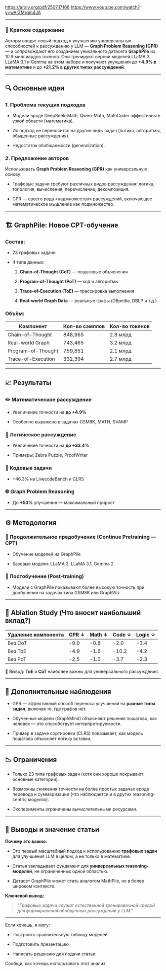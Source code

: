 https://arxiv.org/pdf/2507.17168
https://www.youtube.com/watch?v=wArZMrqm4JA

---

### 🧠 **Краткое содержание**

Авторы вводят новый подход к улучшению универсальных способностей к рассуждению у LLM — **Graph Problem Reasoning (GPR)** — и сопровождают его созданием уникального датасета **GraphPile** из 10.9 миллиардов токенов. Они тренируют версии моделей LLaMA 3, LLaMA 3.1 и Gemma на этом наборе и получают улучшения до **+4.9% в математике** и до **+21.2% в других типах рассуждений**.

---

## 🔍 Основные идеи

### 1. **Проблема текущих подходов**

- Модели вроде DeepSeek-Math, Qwen-Math, MathCoder эффективны в узкой области (математика).
    
- Их подход не переносится на другие виды задач (логика, алгоритмы, обыденные рассуждения).
    
- Недостаток обобщаемости (generalization).
    

### 2. **Предложение авторов**

Использовать **Graph Problem Reasoning (GPR)** как универсальную основу:

- Графовые задачи требуют различных видов рассуждения: логика, топология, вычисления, перечисление, декомпозиция.
    
- GPR — своего рода «надмножество» рассуждений, включающее математическое мышление как подмножество.
    

---

## 🏗️ GraphPile: Новое CPT-обучение

### Состав:

- 23 графовых задачи
    
- 4 типа данных:
    
    1. **Chain-of-Thought (CoT)** — пошаговые объяснения
        
    2. **Program-of-Thought (PoT)** — код и алгоритмы
        
    3. **Trace-of-Execution (ToE)** — трассировка выполнения
        
    4. **Real-world Graph Data** — реальные графы (DBpedia, DBLP и т.д.)
        

### Объём:

|Компонент|Кол-во сэмплов|Кол-во токенов|
|---|---|---|
|Chain-of-Thought|848,965|2.8 млрд|
|Real-world Graph|743,465|3.2 млрд|
|Program-of-Thought|759,851|2.1 млрд|
|Trace-of-Execution|332,394|2.7 млрд|

---

## 📈 Результаты

### ✏️ **Математическое рассуждение**

- Увеличение точности на **до +4.9%**
    
- Особенно выражено в задачах GSM8K, MATH, SVAMP
    

### 🧩 **Логическое рассуждение**

- Увеличение точности на **до +33.4%**
    
- Примеры: Zebra Puzzle, ProofWriter
    

### 🔌 **Кодовые задачи**

- +46.3% на LivecodeBench и CLRS
    

### 🌐 **Graph Problem Reasoning**

- До **+53%** улучшение — максимальный прирост
    

---

## ⚙️ Методология

### 📌 Продолжительное предобучение (Continue Pretraining — CPT)

- Обучение моделей на GraphPile
    
- Базовые модели: LLaMA 3, LLaMA 3.1, Gemma 2
    

### 📌 Постобучение (Post-training)

- Модели с GraphPile показывают более высокую точность при дообучении на задачах типа GSM8K или GraphWiz
    

---

## 🔬 Ablation Study (Что вносит наибольший вклад?)

|Удаление компонента|GPR ↓|Math ↓|Code ↓|Logic ↓|
|---|---|---|---|---|
|Без CoT|-9.0|-0.8|-2.0|-3.4|
|Без ToE|-4.9|-1.6|-10.2|-4.2|
|Без PoT|-2.5|-1.0|-3.7|-2.3|

📌 Вывод: **ToE** и **CoT** наиболее важны для универсального рассуждения.

---

## 📌 Дополнительные наблюдения

- GPR — эффективный способ переноса улучшений на **разные типы задач**, включая те, где графов нет.
    
- Обученные модели (GraphMind) объясняют решения пошагово, как человек — это способствует интерпретируемости.
    
- Пример в задаче сортировки (CLRS) показывает, как модель пошагово объясняет логику вставки.
    

---

## 📉 Ограничения

- Только 23 типа графовых задач (хотя они хорошо покрывают основные категории).
    
- Возможны снижения точности на более простых задачах вроде перевода и суммаризации (что наблюдается и в других reasoning-centric моделях).
    
- Эксперименты ограничены вычислительными ресурсами.
    

---

## 🚀 Выводы и значение статьи

**Почему это важно:**

- Это первый масштабный подход к использованию **графовых задач** для улучшения LLM в целом, а не только в математике.
    
- Статья закладывает фундамент для **универсальных reasoning-моделей**, не ограниченных одной областью.
    
- Датасет GraphPile может стать аналогом MathPile, но в более широком контексте.
    

**Ключевой вывод:**

> _"Графовые задачи служат естественной тренировочной средой для формирования обобщённых рассуждений у LLM."_

---

Если хочешь, я могу:

- Построить сравнительную таблицу моделей
    
- Подготовить презентацию
    
- Написать рецензию для подачи статьи
    

Сообщи, как хочешь использовать этот анализ.